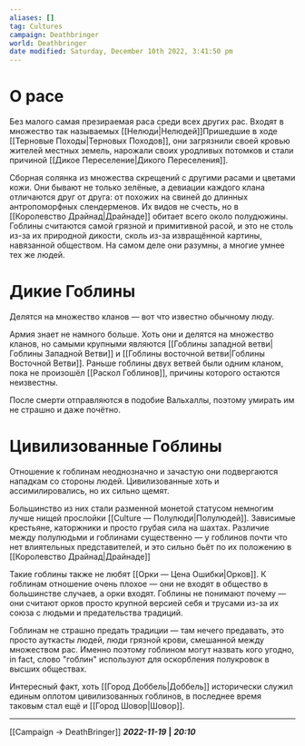 ```yaml
---
aliases: []
tag: Cultures
campaign: Deathbringer
world: Deathbringer
date modified: Saturday, December 10th 2022, 3:41:50 pm
---
```

# О расе
Без малого самая презираемая раса среди всех других рас. Входят в множество так называемых [[Нелюди|Нелюдей]]Пришедшие в ходе [[Терновые Походы|Терновых Походов]], они загрязнили своей кровью жителей местных земель, нарожали своих уродливых потомков и стали причиной [[Дикое Переселение|Дикого Переселения]].

Сборная солянка из множества скрещений с другими расами и цветами кожи. Они бывают не только зелёные, а девиации каждого клана отличаются друг от друга: от похожих на свиней до длинных антропоморфных слендерменов. Их видов не счесть, но в [[Королевство Драйнад|Драйнаде]] обитает всего около полудюжины. Гоблины считаются самой грязной и примитивной расой, и это не столь из-за их природной дикости, сколь из-за извращённой картины, навязанной обществом. На самом деле они разумны, а многие умнее тех же людей. 

# Дикие Гоблины
Делятся на множество кланов — вот что известно обычному люду.

Армия знает не намного больше. Хоть они и делятся на множество кланов, но самыми крупными являются [[Гоблины западной ветви|Гоблины Западной Ветви]] и [[Гоблины восточной ветви|Гоблины Восточной Ветви]]. Раньше гоблины двух ветвей были одним кланом, пока не произошёл [[Раскол Гоблинов]], причины которого остаются неизвестны.

После смерти отправляются в подобие Вальхаллы, поэтому умирать им не страшно и даже почётно.
# Цивилизованные Гоблины
Отношение к гоблинам неоднозначно и зачастую они подвергаются нападкам со стороны людей. Цивилизованные хоть и  ассимилировались, но их сильно щемят. 

Большинство из них стали разменной монетой статусом немногим лучше нищей прослойки [[Culture — Полулюди|Полулюдей]]. Зависимые крестьяне, каторжники и просто грубая сила на шахтах. 
Различие между полулюдьми и гоблинами существенно — у гоблинов почти что нет влиятельных представителей, и это сильно бьёт по их положению в [[Королевство Драйнад|Драйнаде]]

Такие гоблины также не любят [[Орки — Цена Ошибки|Орков]]. К гоблинам отношение очень плохое — они не входят в общество в большинстве случаев, а орки входят. Гоблины не понимают почему — они считают орков просто крупной версией себя и трусами из-за их союза с людьми и предательства традиций.

Гоблинам не страшно предать традиции — там нечего предавать, это просто ауткасты людей, люди грязной крови, смешанной между множеством рас.
Именно поэтому гоблином могут назвать кого угодно, in fact, слово "гоблин" используют для оскорбления полукровок в высших обществах.

Интересный факт, хоть [[Город Доббель|Доббель]] исторически служил единым оплотом цивилизованных гоблинов, в последнее время таковым стал ещё и [[Город Шовор|Шовор]].
___
[[Campaign → DeathBringer]]
***2022-11-19*** **|** ***20:10***
 

